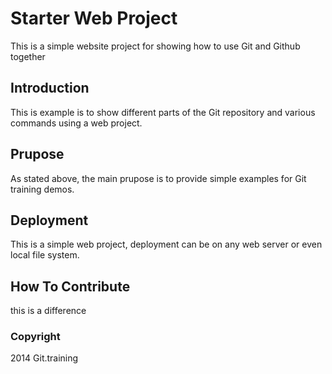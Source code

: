 # Starter Web Project

This is a simple website project for showing how to use Git and Github together
## Introduction

This is example is to show different parts of the Git repository and various commands using a web project.
## Prupose

As stated above, the main prupose is to provide simple examples for Git training demos.
## Deployment

This is a simple web project, deployment can be on any web server or even local file system.
## How To Contribute

this is a difference

### Copyright
2014 Git.training
